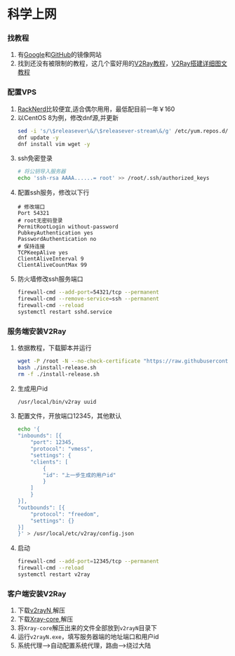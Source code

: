 # 科学上网
### 找教程
1. 有[Google](https://search.njau.cf/)和[GitHub](https://hub.nuaa.cf/)的镜像网站
2. 找到还没有被限制的教程，这几个蛮好用的[V2Ray教程](https://itlanyan.com/v2ray-tutorial/)，[V2Ray搭建详细图文教程](https://hub.nuaa.cf/233boy/v2ray/wiki/V2Ray%E6%90%AD%E5%BB%BA%E8%AF%A6%E7%BB%86%E5%9B%BE%E6%96%87%E6%95%99%E7%A8%8B)
### 配置VPS
1. [RackNerd](https://www.racknerd.com/)比较便宜,适合偶尔用用，最低配目前一年￥160
2. 以CentOS 8为例，修改dnf源,并更新
    ```bash
    sed -i 's/\$releasever\&/\$releasever-stream\&/g' /etc/yum.repos.d/*
    dnf update -y
    dnf install vim wget -y
    ```
3. ssh免密登录
    ```bash
    # 将公钥导入服务器
    echo 'ssh-rsa AAAA......= root' >> /root/.ssh/authorized_keys
    ```
4. 配置ssh服务，修改以下行
    ```
    # 修改端口
    Port 54321
    # root无密码登录
    PermitRootLogin without-password
    PubkeyAuthentication yes
    PasswordAuthentication no
    # 保持连接
    TCPKeepAlive yes
    ClientAliveInterval 9
    ClientAliveCountMax 99
    ```
5. 防火墙修改ssh服务端口
    ```bash
    firewall-cmd --add-port=54321/tcp --permanent
    firewall-cmd --remove-service=ssh --permanent
    firewall-cmd --reload
    systemctl restart sshd.service
    ```

### 服务端安装V2Ray
1. 依据教程，下载脚本并运行
    ```bash
    wget -P /root -N --no-check-certificate "https://raw.githubusercontent.com/v2fly/fhs-install-v2ray/master/install-release.sh"
    bash ./install-release.sh
    rm -f ./install-release.sh
    ```
2. 生成用户id
    ```bash
    /usr/local/bin/v2ray uuid
    ```
3. 配置文件，开放端口12345，其他默认
    ```bash
    echo '{
    "inbounds": [{
        "port": 12345,
        "protocol": "vmess",
        "settings": {
        "clients": [
            {
            "id": "上一步生成的用户id"
            }
        ]
        }
    }],
    "outbounds": [{
        "protocol": "freedom",
        "settings": {}
    }]
    }' > /usr/local/etc/v2ray/config.json
    ```
4. 启动
    ```bash
    firewall-cmd --add-port=12345/tcp --permanent
    firewall-cmd --reload
    systemctl restart v2ray
    ```
### 客户端安装V2Ray
1. 下载[v2rayN](https://github.com/2dust/v2rayN/releases),解压
2. 下载[Xray-core](https://github.com/XTLS/Xray-core/releases),解压
3. 将`Xray-core`解压出来的文件全部放到`v2rayN`目录下
4. 运行`v2rayN.exe`，填写服务器端的地址端口和用户id
5. 系统代理-->自动配置系统代理，路由-->绕过大陆